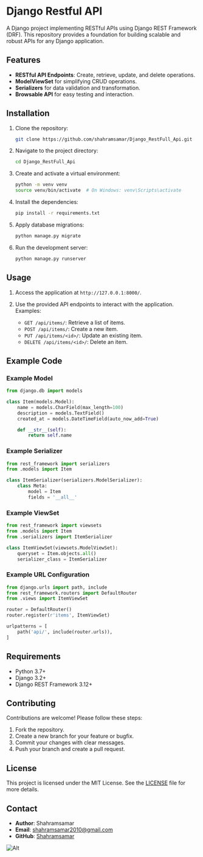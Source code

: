 # Django Restful API

A Django project implementing RESTful APIs using Django REST Framework (DRF). This repository provides a foundation for building scalable and robust APIs for any Django application.

## Features

- **RESTful API Endpoints**: Create, retrieve, update, and delete operations.
- **ModelViewSet** for simplifying CRUD operations.
- **Serializers** for data validation and transformation.
- **Browsable API** for easy testing and interaction.

## Installation

1. Clone the repository:
   ```bash
   git clone https://github.com/shahramsamar/Django_RestFull_Api.git
   ```

2. Navigate to the project directory:
   ```bash
   cd Django_RestFull_Api
   ```

3. Create and activate a virtual environment:
   ```bash
   python -m venv venv
   source venv/bin/activate  # On Windows: venv\Scripts\activate
   ```

4. Install the dependencies:
   ```bash
   pip install -r requirements.txt
   ```

5. Apply database migrations:
   ```bash
   python manage.py migrate
   ```

6. Run the development server:
   ```bash
   python manage.py runserver
   ```

## Usage

1. Access the application at `http://127.0.0.1:8000/`.

2. Use the provided API endpoints to interact with the application. Examples:
   - `GET /api/items/`: Retrieve a list of items.
   - `POST /api/items/`: Create a new item.
   - `PUT /api/items/<id>/`: Update an existing item.
   - `DELETE /api/items/<id>/`: Delete an item.

## Example Code

### Example Model
```python
from django.db import models

class Item(models.Model):
    name = models.CharField(max_length=100)
    description = models.TextField()
    created_at = models.DateTimeField(auto_now_add=True)

    def __str__(self):
        return self.name
```

### Example Serializer
```python
from rest_framework import serializers
from .models import Item

class ItemSerializer(serializers.ModelSerializer):
    class Meta:
        model = Item
        fields = '__all__'
```

### Example ViewSet
```python
from rest_framework import viewsets
from .models import Item
from .serializers import ItemSerializer

class ItemViewSet(viewsets.ModelViewSet):
    queryset = Item.objects.all()
    serializer_class = ItemSerializer
```

### Example URL Configuration
```python
from django.urls import path, include
from rest_framework.routers import DefaultRouter
from .views import ItemViewSet

router = DefaultRouter()
router.register(r'items', ItemViewSet)

urlpatterns = [
    path('api/', include(router.urls)),
]
```

## Requirements

- Python 3.7+
- Django 3.2+
- Django REST Framework 3.12+

## Contributing

Contributions are welcome! Please follow these steps:

1. Fork the repository.
2. Create a new branch for your feature or bugfix.
3. Commit your changes with clear messages.
4. Push your branch and create a pull request.

## License

This project is licensed under the MIT License. See the [LICENSE](LICENSE) file for more details.

## Contact

- **Author**: Shahramsamar
- **Email**: [shahramsamar2010@gmail.com](mailto:shahramsamar.dev@gmail.com)
- **GitHub**: [Shahramsamar](https://github.com/shahramsamar)

 ![Alt](https://repobeats.axiom.co/api/embed/eabe6508a91fa38b4ace0060919094363916f544.svg "Repobeats analytics image")

